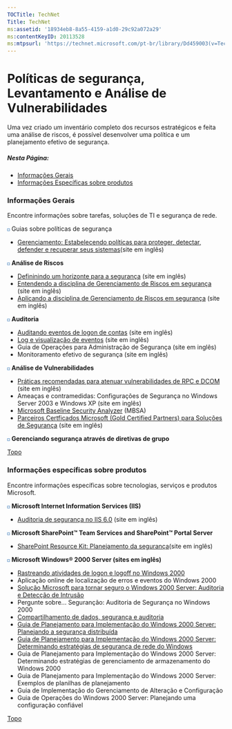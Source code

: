 ```yaml
---
TOCTitle: TechNet
Title: TechNet
ms:assetid: '18934eb8-8a55-4159-a1d0-29c92a072a29'
ms:contentKeyID: 20113528
ms:mtpsurl: 'https://technet.microsoft.com/pt-br/library/Dd459003(v=TechNet.10)'
---
```


Políticas de segurança, Levantamento e Análise de Vulnerabilidades
==================================================================

Uma vez criado um inventário completo dos recursos estratégicos e feita uma análise de riscos, é possível desenvolver uma política e um planejamento efetivo de segurança.

##### Nesta Página:

-   [Informações Gerais](#ehaa)
-   [Informações Específicas sobre produtos](#egaa)

### Informações Gerais

Encontre informações sobre tarefas, soluções de TI e segurança de rede.

![](images/Dd459003.box(pt-br,TechNet.10).gif) Guias sobre políticas de segurança

-   [Gerenciamento: Estabelecendo políticas para proteger, detectar, defender e recuperar seus sistemas](http://www.microsoft.com/technet/security/tips/manage.mspx)(site em inglês)

![](images/Dd459003.box(pt-br,TechNet.10).gif) **Análise de Riscos**

-   [Defininindo um horizonte para a segurança](http://www.microsoft.com/technet/security/prodtech/win2000/secwin2k/02defsls.mspx) (site em inglês)
-   [Entendendo a disciplina de Gerenciamento de Riscos em segurança](http://technet.microsoft.com/it-it/library/cc723541(en-us).aspx) (site em inglês)
-   [Aplicando a disciplina de Gerenciamento de Riscos em segurança](http://technet.microsoft.com/it-it/library/cc723541(en-us).aspx) (site em inglês)

![](images/Dd459003.box(pt-br,TechNet.10).gif) **Auditoria**

-   [Auditando eventos de logon de contas](http://technet.microsoft.com/it-it/library/bb742435(en-us).aspx) (site em inglês)
-   [Log e visualização de eventos](http://technet.microsoft.com/it-it/library/bb726966(en-us).aspx) (site em inglês)
-   Guia de Operações para Administração de Segurança (site em inglês)
-   Monitoramento efetivo de segurança (site em inglês)

![](images/Dd459003.box(pt-br,TechNet.10).gif) **Análise de Vulnerabilidades**

-   [Práticas recomendadas para atenuar vulnerabilidades de RPC e DCOM](http://www.microsoft.com/technet/security/alerts/info/bpdcom.mspx) (site em inglês)
-   Ameaças e contramedidas: Configurações de Segurança no Windows Server 2003 e Windows XP (site em inglês)
-   [Microsoft Baseline Security Analyzer](http://www.microsoft.com/brasil/technet/seguranca/mbsa/default.mspx) (MBSA)
-   [Parceiros Certficados Microsoft (Gold Certified Partners) para Soluções de Segurança](http://technet.microsoft.com/it-it/security/cc264451.aspx) (site em inglês)

![](images/Dd459003.box(pt-br,TechNet.10).gif) **Gerenciando segurança através de diretivas de grupo**

[](#mainsection)[Topo](#mainsection)

### Informações específicas sobre produtos

Encontre informações específicas sobre tecnologias, serviços e produtos Microsoft.

![](images/Dd459003.box(pt-br,TechNet.10).gif) **Microsoft Internet Information Services (IIS)**

-   [Auditoria de segurança no IIS 6.0](http://www.microsoft.com/technet/prodtechnol/windowsserver2003/proddocs/standard/sec_audit_auditing.mspx) (site em inglês)

![](images/Dd459003.box(pt-br,TechNet.10).gif) **Microsoft SharePoint™ Team Services and SharePoint™ Portal Server**

-   [SharePoint Resource Kit: Planejamento da segurança](http://www.microsoft.com/technet/prodtechnol/sppt/sharepoint/reskit/part2/co8spprk.mspx)(site em inglês)

![](images/Dd459003.box(pt-br,TechNet.10).gif) **Microsoft Windows® 2000 Server (sites em inglês)**

-   [Rastreando atividades de logon e logoff no Windows 2000](http://technet.microsoft.com/it-it/library/bb742436(en-us).aspx)
-   Aplicação online de localização de erros e eventos do Windows 2000
-   [Solução Microsoft para tornar seguro o Windows 2000 Server: Auditoria e Detecção de Intrusão](http://www.microsoft.com/technet/security/prodtech/win2000/secwin2k/09detect.mspx)
-   Pergunte sobre... Seguranção: Auditoria de Segurança no Windows 2000
-   [Compartilhamento de dados, segurança e auditoria](http://technet.microsoft.com/pt-br/library/bb727135(en-us).aspx)
-   [Guia de Planejamento para Implementação do Windows 2000 Server: Planejando a segurança distribuída](http://technet.microsoft.com/pt-br/library/bb727135(en-us).aspx)
-   [Guia de Planejamento para Implementação do Windows 2000 Server: Determinando estratégias de segurança de rede do Windows](http://technet.microsoft.com/pt-br/library/bb727135(en-us).aspx)
-   Guia de Planejamento para Implementação do Windows 2000 Server: Determinando estratégias de gerenciamento de armazenamento do Windows 2000
-   Guia de Planejamento para Implementação do Windows 2000 Server: Exemplos de planilhas de planejamento
-   Guia de Implementação do Gerenciamento de Alteração e Configuração
-   Guia de Operações do Windows 2000 Server: Planejando uma configuração confiável

[](#mainsection)[Topo](#mainsection)
